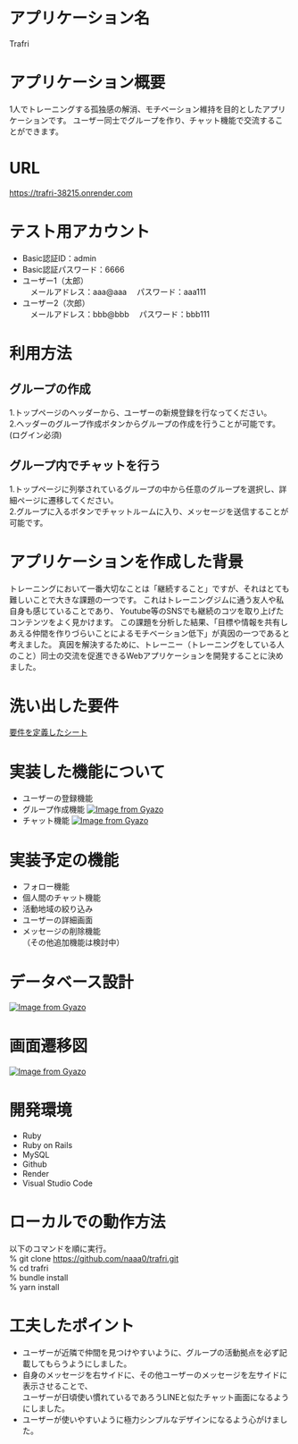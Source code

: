 # アプリケーション名
Trafri

# アプリケーション概要
1人でトレーニングする孤独感の解消、モチベーション維持を目的としたアプリケーションです。
ユーザー同士でグループを作り、チャット機能で交流することができます。

# URL
https://trafri-38215.onrender.com

# テスト用アカウント
- Basic認証ID：admin
- Basic認証パスワード：6666
- ユーザー1（太郎）<br>
　メールアドレス：aaa@aaa
　パスワード：aaa111
- ユーザー2（次郎）<br>
　メールアドレス：bbb@bbb
　パスワード：bbb111

# 利用方法
## グループの作成
1.トップページのヘッダーから、ユーザーの新規登録を行なってください。<br>
2.ヘッダーのグループ作成ボタンからグループの作成を行うことが可能です。(ログイン必須)

## グループ内でチャットを行う
1.トップページに列挙されているグループの中から任意のグループを選択し、詳細ページに遷移してください。<br>
2.グループに入るボタンでチャットルームに入り、メッセージを送信することが可能です。

# アプリケーションを作成した背景
トレーニングにおいて一番大切なことは「継続すること」ですが、それはとても難しいことで大きな課題の一つです。
これはトレーニングジムに通う友人や私自身も感じていることであり、
Youtube等のSNSでも継続のコツを取り上げたコンテンツをよく見かけます。
この課題を分析した結果、「目標や情報を共有しあえる仲間を作りづらいことによるモチベーション低下」が真因の一つであると考えました。
真因を解決するために、トレーニー（トレーニングをしている人のこと）同士の交流を促進できるWebアプリケーションを開発することに決めました。

# 洗い出した要件
[要件を定義したシート](https://docs.google.com/spreadsheets/d/18P8wfx67tpnQg9IhPHOI53TaVYtmfwlvZPKY3vCvINk/edit?usp=sharing) 

# 実装した機能について
- ユーザーの登録機能
- グループ作成機能
[![Image from Gyazo](https://i.gyazo.com/3382a4a00dc2e54e097f79ea9f94847e.gif)](https://gyazo.com/3382a4a00dc2e54e097f79ea9f94847e)
- チャット機能
[![Image from Gyazo](https://i.gyazo.com/e35b7cceab506b77e99ea7fa9e3f4b5c.gif)](https://gyazo.com/e35b7cceab506b77e99ea7fa9e3f4b5c)

# 実装予定の機能
- フォロー機能
- 個人間のチャット機能
- 活動地域の絞り込み
- ユーザーの詳細画面
- メッセージの削除機能<br>
（その他追加機能は検討中）

# データベース設計
[![Image from Gyazo](https://i.gyazo.com/a30053ff5be9b209778578a7bdce3747.png)](https://gyazo.com/a30053ff5be9b209778578a7bdce3747)

# 画面遷移図
[![Image from Gyazo](https://i.gyazo.com/ee47eb21188ed07d514d394191f0309d.png)](https://gyazo.com/ee47eb21188ed07d514d394191f0309d)

# 開発環境
- Ruby
- Ruby on Rails
- MySQL
- Github
- Render
- Visual Studio Code

# ローカルでの動作方法
以下のコマンドを順に実行。<br>
% git clone https://github.com/naaa0/trafri.git<br>
% cd trafri<br>
% bundle install<br>
% yarn install<br>

# 工夫したポイント
- ユーザーが近隣で仲間を見つけやすいように、グループの活動拠点を必ず記載してもらうようにしました。
- 自身のメッセージを右サイドに、その他ユーザーのメッセージを左サイドに表示させることで、<br>
ユーザーが日頃使い慣れているであろうLINEと似たチャット画面になるようにしました。
- ユーザーが使いやすいように極力シンプルなデザインになるよう心がけました。
